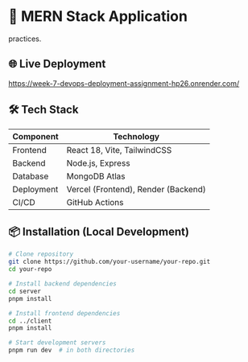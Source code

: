 # 🚀 MERN Stack Application

practices.

## 🌐 Live Deployment
https://week-7-devops-deployment-assignment-hp26.onrender.com/

## 🛠 Tech Stack
| Component       | Technology                |
|----------------|--------------------------|
| Frontend       | React 18, Vite, TailwindCSS |
| Backend        | Node.js, Express         |
| Database       | MongoDB Atlas            |
| Deployment     | Vercel (Frontend), Render (Backend) |
| CI/CD          | GitHub Actions           |

## 📦 Installation (Local Development)
```bash
# Clone repository
git clone https://github.com/your-username/your-repo.git
cd your-repo

# Install backend dependencies
cd server
pnpm install

# Install frontend dependencies
cd ../client
pnpm install

# Start development servers
pnpm run dev  # in both directories